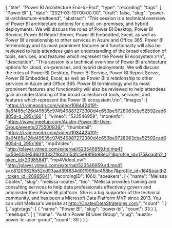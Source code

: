 {
  "title": "Power BI Architecture End-to-End",
  "type": "recording",
  "tags": [
    "Power BI"
  ],
  "date": "2021-03-10T00:00:00",
  "draft": false,
  "slug": "power-bi-architecture-endtoend",
  "abstract": "This session is a technical overview of Power BI architecture options for cloud, on-premises, and hybrid deployments. We will discuss the roles of Power BI Desktop, Power BI Service, Power BI Report Server, Power BI Embedded, Excel, as well as Power BI's relationship to other services in Azure and Office 365. Power BI terminology and its most prominent features and functionality will also be reviewed to help attendees gain an understanding of the broad collection of tools, services, and features which represent the Power BI ecosystem.\r\n",
  "description": "This session is a technical overview of Power BI architecture options for cloud, on-premises, and hybrid deployments. We will discuss the roles of Power BI Desktop, Power BI Service, Power BI Report Server, Power BI Embedded, Excel, as well as Power BI's relationship to other services in Azure and Office 365. Power BI terminology and its most prominent features and functionality will also be reviewed to help attendees gain an understanding of the broad collection of tools, services, and features which represent the Power BI ecosystem.\r\n",
  "images": [
    "https://i.vimeocdn.com/video/1084424191-9a9f465e126d49535c974549887272300d4c653be9728063cbe52592cad6805d-d_295x166"
  ],
  "vimeo": "523546959",
  "moreinfo": "https://www.meetup.com/Austin-Power-BI-User-Group/events/275500939/",
  "thumbnail": "https://i.vimeocdn.com/video/1084424191-9a9f465e126d49535c974549887272300d4c653be9728063cbe52592cad6805d-d_295x166",
  "mp4Video": "http://player.vimeo.com/external/523546959.hd.mp4?s=50e500e54601f3337f8d2b154fc5e88f9b98ec21&profile_id=175&oauth2_token_id=20985841",
  "mp4VideoLow": "http://player.vimeo.com/external/523546959.sd.mp4?s=c81209625b52cd93aad39f834d01f999be458bc7&profile_id=164&oauth2_token_id=20985841",
  "recordingID": 1060,
  "speakers": [
    {
      "name": "Melissa Coates",
      "slug": "melissa-coates",
      "bio": "Melissa provides training and consulting services to help data professionals effectively govern and administer their Power BI platform. She is a big supporter of the technical community, and has been a Microsoft Data Platform MVP since 2013. You can visit Melissa's website at http://CoatesDataStrategies.com.",
      "count": 1
    }
  ],
  "ugtvtags": [
    {
      "name": "Power BI",
      "slug": "power-bi",
      "count": 33
    }
  ],
  "meetups": [
    {
      "name": "Austin Power BI User Group",
      "slug": "austin-power-bi-user-group",
      "count": 30
    }
  ]
}